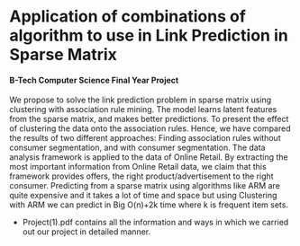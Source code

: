 # Application of combinations of algorithm to use in Link Prediction in Sparse Matrix

#### B-Tech Computer Science Final Year Project

We propose to solve the link prediction problem in sparse matrix using clustering with association rule mining. The model learns latent features from the sparse matrix, and makes better predictions. To present the effect of clustering the data onto the association rules. Hence, we have compared the results of two different approaches: Finding association rules without consumer segmentation, and with consumer segmentation. The data analysis framework is applied to the data of Online Retail. By extracting the most important information from Online Retail data, we claim that this framework provides offers, the right product/advertisement to the right consumer. Predicting from a sparse matrix using algorithms like ARM are quite expensive and it takes a lot of time and space but using Clustering with ARM we can predict in Big O(n)+2k time where k is frequent item sets.

* Project(1).pdf contains all the information and ways in which we carried out our project in detailed manner.
